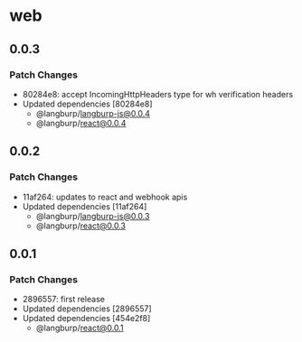 # web

## 0.0.3

### Patch Changes

- 80284e8: accept IncomingHttpHeaders type for wh verification headers
- Updated dependencies [80284e8]
  - @langburp/langburp-js@0.0.4
  - @langburp/react@0.0.4

## 0.0.2

### Patch Changes

- 11af264: updates to react and webhook apis
- Updated dependencies [11af264]
  - @langburp/langburp-js@0.0.3
  - @langburp/react@0.0.3

## 0.0.1

### Patch Changes

- 2896557: first release
- Updated dependencies [2896557]
- Updated dependencies [454e2f8]
  - @langburp/react@0.0.1
